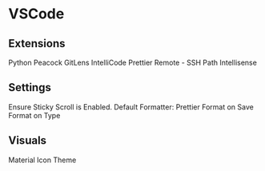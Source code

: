# VSCode
## Extensions
Python
Peacock
GitLens
IntelliCode
Prettier
Remote - SSH
Path Intellisense

## Settings
Ensure Sticky Scroll is Enabled.
Default Formatter: Prettier
Format on Save
Format on Type

## Visuals
Material Icon Theme
